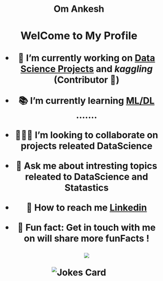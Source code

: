 <h1 align = 'center'>Om Ankesh <h/1>

### WelCome to My Profile

- <b>🔭</b> I’m currently working on <a href="https://github.com/omankesh?tab=repositories">Data Science Projects</a> and _kaggling_ (Contributor 📝)
- <b>📚</b> I’m currently learning [ML/DL](https://github.com/omankesh) .......
- <b>🙋🏽‍♂️</b> I’m looking to collaborate on projects releated DataScience
- <b>🎤</b> Ask me about intresting topics releated to DataScience and Statastics
- <b>📨</b> How to reach me <a href="[https://www.linkedin.com/in/om-ankesh/)">Linkedin</a>
- <b>💬</b> Fun fact: Get in touch with me on will share more funFacts !

  ![](https://komarev.com/ghpvc/?username=omankesh&color=green)
  
  <!-- Markdown -->

![Jokes Card](https://readme-jokes.vercel.app/api)
